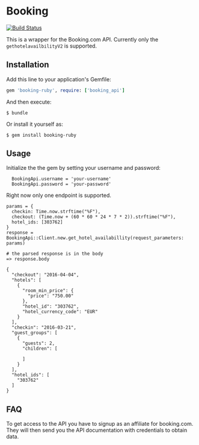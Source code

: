 # Booking

[![Build Status](https://travis-ci.org/hendricius/booking.svg?branch=master)](https://travis-ci.org/hendricius/booking)

This is a wrapper for the Booking.com API. Currently only the `gethotelavailbilityV2` is supported.

## Installation

Add this line to your application's Gemfile:

```ruby
gem 'booking-ruby', require: ['booking_api']
```

And then execute:

    $ bundle

Or install it yourself as:

    $ gem install booking-ruby

## Usage

Initialize the the gem by setting your username and password:

```
  BookingApi.username = 'your-username'
  BookingApi.password = 'your-password'
```

Right now only one endpoint is supported.

```
params = {
  checkin: Time.now.strftime("%F"),
  checkout: (Time.now + (60 * 60 * 24 * 7 * 2)).strftime("%F"),
  hotel_ids: [303762]
}
response = BookingApi::Client.new.get_hotel_availabillity(request_parameters: params)

# the parsed response is in the body
=> response.body

{
  "checkout": "2016-04-04",
  "hotels": [
    {
      "room_min_price": {
        "price": "750.00"
      },
      "hotel_id": "303762",
      "hotel_currency_code": "EUR"
    }
  ],
  "checkin": "2016-03-21",
  "guest_groups": [
    {
      "guests": 2,
      "children": [

      ]
    }
  ],
  "hotel_ids": [
    "303762"
  ]
}

```

## FAQ
To get access to the API you have to signup as an affiliate for booking.com. They will then send you the API documentation with credentials to obtain data.
